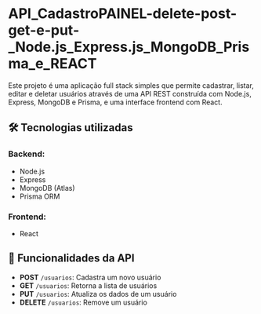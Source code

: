 # API_CadastroPAINEL-delete-post-get-e-put-_Node.js_Express.js_MongoDB_Prisma_e_REACT
Este projeto é uma aplicação full stack simples que permite cadastrar, listar, editar e deletar usuários através de uma API REST construída com Node.js, Express, MongoDB e Prisma, e uma interface frontend com React.

## 🛠 Tecnologias utilizadas

### Backend:
- Node.js
- Express
- MongoDB (Atlas)
- Prisma ORM

### Frontend:
- React

## 🔁 Funcionalidades da API

- **POST** `/usuarios`: Cadastra um novo usuário
- **GET** `/usuarios`: Retorna a lista de usuários
- **PUT** `/usuarios`: Atualiza os dados de um usuário
- **DELETE** `/usuarios`: Remove um usuário

